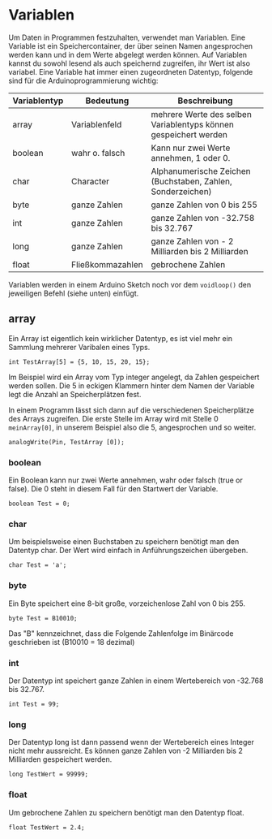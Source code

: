 # Variablen

Um Daten in Programmen festzuhalten, verwendet man Variablen. Eine Variable ist ein Speichercontainer, der über seinen Namen angesprochen werden kann und in dem Werte abgelegt werden können. Auf Variablen kannst du sowohl lesend als auch speichernd zugreifen, ihr Wert ist also variabel. Eine Variable hat immer einen zugeordneten Datentyp, folgende sind für die Arduinoprogrammierung wichtig:

| Variablentyp | Bedeutung     | Beschreibung  |
| -------------	|-------------	| -----	|
| array	| Variablenfeld			| mehrere Werte des selben Variablentyps können gespeichert werden |
| boolean | wahr o. falsch		| Kann nur zwei Werte annehmen, 1 oder 0.		|
| char	| Character				| Alphanumerische Zeichen (Buchstaben, Zahlen, Sonderzeichen)		|
| byte	| ganze Zahlen     		| ganze Zahlen von 0 bis 255 	|
| int 	| ganze Zahlen			| ganze Zahlen von -32.758 bis 32.767 |
| long	| ganze Zahlen			| ganze Zahlen von - 2 Milliarden bis 2 Milliarden |
| float | Fließkommazahlen		| gebrochene Zahlen |

Variablen werden in einem Arduino Sketch noch vor dem `voidloop()` den jeweiligen Befehl (siehe unten) einfügt.

## array

Ein Array ist eigentlich kein wirklicher Datentyp, es ist viel mehr ein Sammlung mehrerer Varibalen eines Typs.

```
int TestArray[5] = {5, 10, 15, 20, 15};
```
Im Beispiel wird ein Array vom Typ integer angelegt, da Zahlen gespeichert werden sollen. Die 5 in eckigen Klammern hinter dem Namen der Variable legt die Anzahl an Speicherplätzen fest.

In einem Programm lässt sich dann auf die verschiedenen Speicherplätze des Arrays zugreifen. Die erste Stelle im Array wird mit Stelle 0 `meinArray[0]`, in unserem Beispiel also die 5, angesprochen und so weiter.

```
analogWrite(Pin, TestArray [0]);
```

### boolean

Ein Boolean kann nur zwei Werte annehmen, wahr oder falsch (true or false). Die 0 steht in diesem Fall für den Startwert der Variable.

```
boolean Test = 0;
```

### char

Um beispielsweise einen Buchstaben zu speichern benötigt man den Datentyp char. Der Wert wird einfach in Anführungszeichen übergeben.

```
char Test = 'a';
```

### byte

Ein Byte speichert eine 8-bit große, vorzeichenlose Zahl von 0 bis 255.

```
byte Test = B10010;
```
Das "B" kennzeichnet, dass die Folgende Zahlenfolge im Binärcode geschrieben ist (B10010 = 18 dezimal)
### int

Der Datentyp int speichert ganze Zahlen in einem Wertebereich von -32.768 bis 32.767.

```
int Test = 99;
```

### long

Der Datentyp long ist dann passend wenn der Wertebereich eines Integer nicht mehr aussreicht. Es können ganze Zahlen von -2 Milliarden bis 2 Milliarden gespeichert werden.

```
long TestWert = 99999;
```

### float

Um gebrochene Zahlen zu speichern benötigt man  den Datentyp float.

```
float TestWert = 2.4;
```
